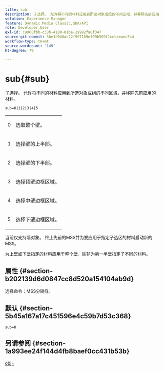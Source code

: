 ```yaml
---
title: sub
description: 子选择。 允许将不同的材料应用到所选对象或组的不同区域，并移除先前应用的材料。
solution: Experience Manager
feature: Dynamic Media Classic,SDK/API
role: Developer,User
exl-id: c9968fbb-c38b-4180-81be-19992fa8f347
source-git-commit: 3be1d948ac22f907169ef09b509f1cebceaec5c4
workflow-type: tm+mt
source-wordcount: '149'
ht-degree: 7%

---
```


# sub{#sub}

子选择。 允许将不同的材料应用到所选对象或组的不同区域，并移除先前应用的材料。

`sub=0|1|2|3|4|5`

<table id="simpletable_F6BF91BD2C4B47BF8A28032E392D37F0"> 
 <tr class="strow"> 
  <td class="stentry"> <p>0 </p> </td> 
  <td class="stentry"> <p>选取整个壁。 </p> </td> 
 </tr> 
 <tr class="strow"> 
  <td class="stentry"> <p>1 </p> </td> 
  <td class="stentry"> <p>选择壁的上半部。 </p> </td> 
 </tr> 
 <tr class="strow"> 
  <td class="stentry"> <p>2 </p> </td> 
  <td class="stentry"> <p>选择壁的下半部。 </p> </td> 
 </tr> 
 <tr class="strow"> 
  <td class="stentry"> <p>3 </p> </td> 
  <td class="stentry"> <p>选择顶壁边框区域。 </p> </td> 
 </tr> 
 <tr class="strow"> 
  <td class="stentry"> <p>4 </p> </td> 
  <td class="stentry"> <p>选择中壁边框区域。 </p> </td> 
 </tr> 
 <tr class="strow"> 
  <td class="stentry"> <p>5 </p> </td> 
  <td class="stentry"> <p>选择下壁边框区域。 </p> </td> 
 </tr> 
</table>

当前仅支持墙对象。 终止先前的MSS并为要应用于指定子选区的材料启动新的MSS。

为上壁或下壁指定的材料应用于整个壁，除非为另一半壁指定了不同的材料。

## 属性 {#section-b202139d6d0847cc8d520a154104ab9d}

选择命令；MSS分隔符。

## 默认 {#section-5b45a167a17c451596e4c59b7d53c368}

`sub=0`

## 另请参阅 {#section-1a993ee24f144d4fb8baef0cc431b53b}

[obj=](../../../../../ir-api/http-protocol/image-rendering-api-ref/c-ir-http-protocol-ref/c-ir-http-protocol-command-reference/r-ir-obj.md#reference-31e7dac7931b4e0eb3c7589f120a1e6a)
